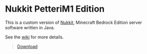 # Nukkit PetteriM1 Edition
This is a custom version of [Nukkit](https://github.com/CloudburstMC/Nukkit), Minecraft Bedrock Edition server software written in Java.

See the [wiki](https://github.com/PetteriM1/NukkitPetteriM1Edition/wiki) for more details.

>[Download](https://github.com/PetteriM1/NukkitPetteriM1Edition/releases/latest)
